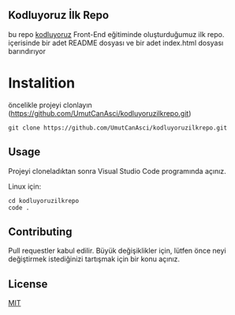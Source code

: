 ## Kodluyoruz İlk Repo

bu repo [kodluyoruz]("https://kodluyoruz.com") Front-End eğitiminde oluşturduğumuz ilk repo. içerisinde bir adet README dosyası ve bir adet index.html dosyası barındırıyor

# Instalition

öncelikle projeyi clonlayın  (https://github.com/UmutCanAsci/kodluyoruzilkrepo.git)

```
git clone https://github.com/UmutCanAsci/kodluyoruzilkrepo.git
```

## Usage

Projeyi cloneladıktan sonra Visual Studio Code programında açınız.

Linux için:

```
cd kodluyoruzilkrepo
code .
```

## Contributing

Pull requestler kabul edilir. Büyük değişiklikler için, lütfen önce neyi değiştirmek istediğinizi tartışmak için bir konu açınız.

## License

[MIT](https://choosealicense.com/licenses/mit/)









